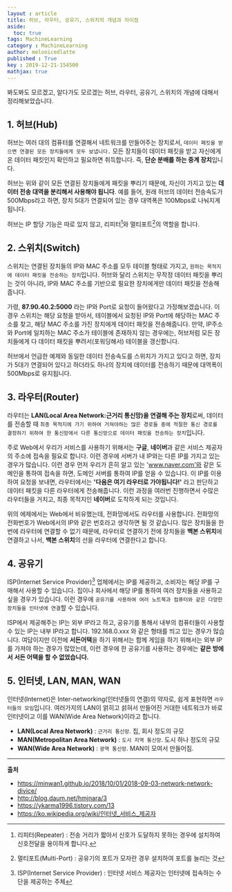 ```yaml
---
layout : article
title: 허브, 라우터, 공유기, 스위치의 개념과 차이점
aside:
  toc: true
tags: MachineLearning
category : MachineLearning
author: melonicedlatte
published : True
key : 2019-12-21-154500
mathjax: true
---
```


봐도봐도 모르겠고, 알다가도 모르겠는 허브, 라우터, 공유기, 스위치의 개념에 대해서 정리해보았습니다. 

## 1. 허브(Hub)
허브는 여러 대의 컴퓨터를 연결해서 네트워크를 만들어주는 장치로서, `데이터 패킷을 받으면 연결된 모든 장치들에게 모두 보냅니다.` 모든 장치들이 데이터 패킷을 받고 자신에게 온 데이터 패킷인지 확인하고 필요하면 취득합니다. 즉, **단순 분배를 하는 중계 장치**입니다. 

허브는 위와 같이 모든 연결된 장치들에게 패킷을 뿌리기 때문에, 자신이 가지고 있는 **데이터 전송 대역을 분리해서 사용해야 됩니다**. 예를 들어, 원래 허브의 데이터 전송속도가 500Mbps라고 하면, 장치 5대가 연결되어 있는 경우 대역폭은 100Mbps로 나눠지게 됩니다.

허브는 IP 할당 기능은 따로 있지 않고, 리피터[^1]와 멀티포트[^2]의 역할을 합니다. 

## 2. 스위치(Switch)
스위치는 연결된 장치들의 IP와 MAC 주소를 모두 테이블 형태로 가지고, `원하는 목적지에 데이터 패킷을 전송하는 장치`입니다. 허브와 달리 스위치는 무작정 데이터 패킷을 뿌리는 것이 아니라, IP와 MAC 주소를 기반으로 필요한 장치에게만 데이터 패킷을 전송해줍니다. 

가령, **87.90.40.2:5000** 라는 IP와 Port로 요청이 들어왔다고 가정해보겠습니다. 이 경우 스위치는 해당 요청을 받아서, 테이블에서 요청된 IP와 Port에 해당하는 MAC 주소를 찾고, 해당 MAC 주소를 가진 장치에게 데이터 패킷을 전송해줍니다. 만약, IP주소와 Port에 일치하는 MAC 주소가 테이블에 존재하지 않는 경우에는, 허브처럼 모든 장치들에게 다 데이터 패킷을 뿌려서(포워딩해서) 테이블을 갱신합니다. 

허브에서 언급한 예제와 동일한 데이터 전송속도를 스위치가 가지고 있다고 하면, 장치가 5대가 연결되어 있다고 하더라도 하나의 장치에 데이터를 전송하기 때문에 대역폭이 500Mbps로 유지됩니다. 

## 3. 라우터(Router)
라우터는 **LAN(Local Area Network:근거리 통신망)을 연결해 주는 장치**로써, 데이터를 전송할 때 `최종 목적지에 가기 위하여 거쳐야하는 많은 경로들 중에 적절한 통신 경로를 결정하기 위하여 한 통신망에서 다른 통신망으로 데이터 패킷을 전송하는 장치`입니다. 

주로 Web에서 우리가 서비스를 사용하기 위해서는 **구글**, **네이버**과 같은 서비스 제공자의 주소에 접속을 필요로 합니다. 이런 경우에 서버가 내 IP와는 다른 IP를 가지고 있는 경우가 많습니다. 이런 경우 먼저 우리가 흔히 알고 있는 'www.naver.com'와 같은 도메인을 통하여 접속을 하면, 도메인 서버를 통하여 IP를 얻을 수 있습니다. 이 IP를 이용하여 요청을 보내면, 라우터에서는 **'다음은 여기 라우터로 가야됩니다!'** 라고 판단하고 데이터 패킷을 다른 라우터에게 전송해줍니다. 이런 과정을 여러번 진행하면서 수많은 라우터들을 거치고, 최종 목적지인 **네이버**로 도착하게 되는 것입니다.

위의 에제에서는 Web에서 비유했는데, 전화망에서도 라우터를 사용합니다. 전화망의 전화번호가 Web에서의 IP와 같은 번호라고 생각하면 될 것 같습니다. 많은 장치들을 한 번에 라우터에 연결할 수 없기 때문에, 라우터로 연결하기 전에 장치들을 **백본 스위치**에 연결하고 나서, **백본 스위치**의 선을 라우터에 연결한다고 합니다. 

## 4. 공유기
ISP(Internet Service Provider)[^3] 업체에서는 IP를 제공하고, 소비자는 해당 IP를 구매해서 사용할 수 있습니다. 집이나 회사에서 해당 IP를 통하여 여러 장치들을 사용하고 싶을 경우가 있습니다. 이런 경우에 `공유기를 사용하여 여러 노트북과 컴퓨터와 같은 다양한 장치들을 인터넷에 연결`할 수 있습니다. 

ISP에서 제공해주는 IP는 외부 IP라고 하고, 공유기를 통해서 내부의 컴퓨터들이 사용할 수 있는 IP는 내부 IP라고 합니다. 192.168.0.xxx 와 같은 형태를 띄고 있는 경우가 많습니다. 여담이지만 이전에 **서든어택**을 하기 위해서는 함께 게임을 하기 위해서는 외부 IP를 가져야 하는 경우가 많았는데, 이런 경우에 한 공유기를 사용하는 경우에는 **같은 방에서 서든 어택을 할 수 없었습니다.** 

## 5. 인터넷, LAN, MAN, WAN
인터넷(Internet)은 Inter-networking(인터넷들의 연결)의 약자로, 쉽게 표현하면 `라우터들의 모임`입니다. 여러가지의 LAN이 얽히고 섥혀서 만들어진 거대한 네트워크가 바로 인터넷이고 이를 WAN(Wide Area Network)이라고 합니다.

- **LAN(Local Area Network)** : `근거리 통신망`. 집, 회사 정도의 규모
- **MAN(Metropolitan Area Network)** : `도시 지역 통신망`. 도시 하나 정도의 규모
- **WAN(Wide Area Network)** : `광역 통신망`. MAN이 모여서 만들어짐.

---
[^1]: 리피터(Repeater) : 전송 거리가 짧아서 신호가 도달하지 못하는 경우에 설치하여 신호전달을 용이하게 합니다.
[^2]: 멀티포트(Multi-Port) : 공유기의 포트가 모자란 경우 설치하여 포트를 늘리는 것
[^3]: ISP(Internet Service Provider) : 인터넷 서비스 제공자는 인터넷에 접속하는 수단을 제공하는 주체

**출처**

- https://minwan1.github.io/2018/10/01/2018-09-03-network-network-divice/
- http://blog.daum.net/hmjnara/3
- https://ykarma1996.tistory.com/13
- https://ko.wikipedia.org/wiki/인터넷_서비스_제공자
